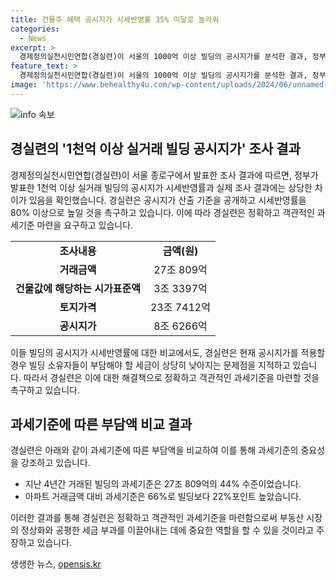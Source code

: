 ```yaml
---
title: 건물주 혜택 공시지가 시세반영률 35% 미달로 놀라워
categories:
  - News
excerpt: >
  경제정의실천시민연합(경실련)이 서울의 1000억 이상 빌딩의 공시지가를 분석한 결과, 정부의 발표와는 다르게 시세반영률은 35%로 나타났다. 이에 경실련은 정확하고 객관적인 과세기준을 마련하고 시세반영률을 80% 이상으로 높일 것을 촉구했다. 또한, 빌딩 소유자들이 세금 혜택을 받고 있다는 주장과 함께 부동산 세금 특혜 문제에 대한 우려를 피력했다. 최근 4년간 아파트와 빌딩의 과세기준에 대한 분석결과를 통해 부자 감세에 대한 우려를 밝히며, 정부에 합리적인 조세체계를 구축할 것을 촉구했다.
feature_text: >
  경제정의실천시민연합(경실련)이 서울의 1000억 이상 빌딩의 공시지가를 분석한 결과, 정부의 발표와는 다르게 시세반영률은 35%로 나타났다. 이에 경실련은 정확하고 객관적인 과세기준을 마련하고 시세반영률을 80% 이상으로 높일 것을 촉구했다. 또한, 빌딩 소유자들이 세금 혜택을 받고 있다는 주장과 함께 부동산 세금 특혜 문제에 대한 우려를 피력했다. 최근 4년간 아파트와 빌딩의 과세기준에 대한 분석결과를 통해 부자 감세에 대한 우려를 밝히며, 정부에 합리적인 조세체계를 구축할 것을 촉구했다.
image: 'https://www.behealthy4u.com/wp-content/uploads/2024/06/unnamed-file.png'
---
```


<p><img src="https://www.behealthy4u.com/wp-content/uploads/2024/06/unnamed-file.png" alt="info 속보" /></p>

<h2 data-ke-size="size26">경실련의 '1천억 이상 실거래 빌딩 공시지가' 조사 결과</h2>

<p data-ke-size="size16">경제정의실천시민연합(경실련)이 서울 종로구에서 발표한 조사 결과에 따르면, 정부가 발표한 1천억 이상 실거래 빌딩의 공시지가 시세반영률과 실제 조사 결과에는 상당한 차이가 있음을 확인했습니다. 경실련은 공시지가 산출 기준을 공개하고 시세반영률을 80% 이상으로 높일 것을 촉구하고 있습니다. 이에 따라 경실련은 정확하고 객관적인 과세기준 마련을 요구하고 있습니다.</p>

<table>
    <tr>
        <td style="text-align: center; height: 17px;"><b>조사내용</b></td>
        <td style="text-align: center; height: 17px;"><b>금액(원)</b></td>
    </tr>
    <tr>
        <td style="text-align: center; height: 17px;"><b>거래금액</b></td>
        <td style="text-align: center; height: 17px;">27조 809억</td>
    </tr>
    <tr>
        <td style="text-align: center; height: 17px;"><b>건물값에 해당하는 시가표준액</b></td>
        <td style="text-align: center; height: 17px;">3조 3397억</td>
    </tr>
    <tr>
        <td style="text-align: center; height: 17px;"><b>토지가격</b></td>
        <td style="text-align: center; height: 17px;">23조 7412억</td>
    </tr>
    <tr>
        <td style="text-align: center; height: 17px;"><b>공시지가</b></td>
        <td style="text-align: center; height: 17px;">8조 6266억</td>
    </tr>
</table>

<p data-ke-size="size16">이들 빌딩의 공시지가 시세반영률에 대한 비교에서도, 경실련은 현재 공시지가를 적용할 경우 빌딩 소유자들이 부담해야 할 세금이 상당히 낮아지는 문제점을 지적하고 있습니다. 따라서 경실련은 이에 대한 해결책으로 정확하고 객관적인 과세기준을 마련할 것을 촉구하고 있습니다.</p>

<h2 data-ke-size="size26">과세기준에 따른 부담액 비교 결과</h2>

<p data-ke-size="size16">경실련은 아래와 같이 과세기준에 따른 부담액을 비교하여 이를 통해 과세기준의 중요성을 강조하고 있습니다.</p>

<ul>
    <li>지난 4년간 거래된 빌딩의 과세기준은 27조 809억의 44% 수준이었습니다.</li>
    <li>아파트 거래금액 대비 과세기준은 66%로 빌딩보다 22%포인트 높았습니다.</li>
</ul>

<p data-ke-size="size16">이러한 결과를 통해 경실련은 정확하고 객관적인 과세기준을 마련함으로써 부동산 시장의 정상화와 공평한 세금 부과를 이끌어내는 데에 중요한 역할을 할 수 있을 것이라고 주장하고 있습니다.</p>
생생한 뉴스, <a href="https://opensis.kr" rel="dofollow">opensis.kr</a>


